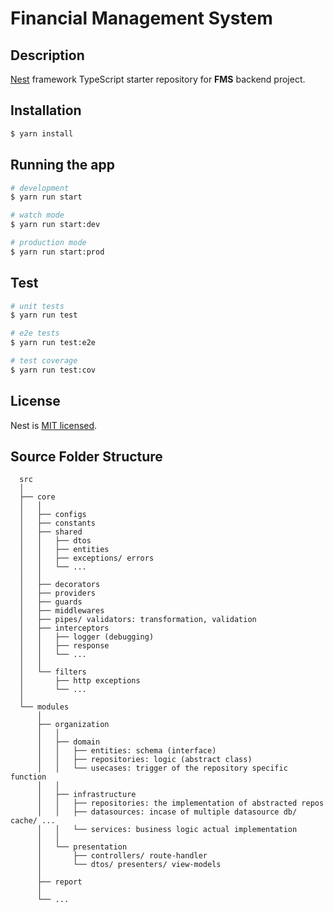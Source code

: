 # Financial Management System

## Description

[Nest](https://github.com/nestjs/nest) framework TypeScript starter repository for **FMS** backend project.

## Installation

```bash
$ yarn install
```

## Running the app

```bash
# development
$ yarn run start

# watch mode
$ yarn run start:dev

# production mode
$ yarn run start:prod
```

## Test

```bash
# unit tests
$ yarn run test

# e2e tests
$ yarn run test:e2e

# test coverage
$ yarn run test:cov
```

## License

Nest is [MIT licensed](LICENSE).

## Source Folder Structure

```
  src
  │
  ├── core
  │   │
  │   ├── configs
  │   ├── constants
  │   ├── shared
  │   │   ├── dtos
  │   │   ├── entities
  │   │   ├── exceptions/ errors
  │   │   └── ...
  │   │
  │   ├── decorators
  │   ├── providers
  │   ├── guards
  │   ├── middlewares
  │   ├── pipes/ validators: transformation, validation
  │   ├── interceptors
  │   │   ├── logger (debugging)
  │   │   ├── response
  │   │   └── ...
  │   │
  │   └── filters
  │       ├── http exceptions
  │       └── ...
  │
  └── modules
      │
      ├── organization
      │   │
      │   ├── domain
      │   │   ├── entities: schema (interface)
      │   │   ├── repositories: logic (abstract class)
      │   │   └── usecases: trigger of the repository specific function
      │   │
      │   ├── infrastructure
      │   │   ├── repositories: the implementation of abstracted repos
      │   │   ├── datasources: incase of multiple datasource db/ cache/ ...
      │   │   └── services: business logic actual implementation
      │   │
      │   └── presentation
      │       ├── controllers/ route-handler
      │       └── dtos/ presenters/ view-models
      │
      ├── report
      │
      └── ...
```
